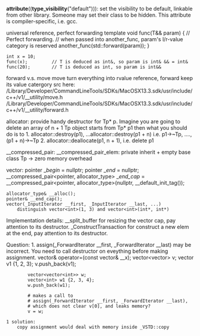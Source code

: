 __attribute__((__type_visibility__("default"))):
    set the visibility to be default, linkable from other library. Someone may
    set their class to be hidden. This attribute is compiler-specific, i.e. gcc.

universal reference, perfect forwarding
    template<typename T> void func(T&& param) {
        // Perfect forwarding.
        // when passed into another_func, param's l/r-value category is reserved
        another_func(std::forward<T>(param)); 
    }

    int x = 10;
    func(x);         // T is deduced as int&, so param is int& && = int&
    func(20);        // T is deduced as int, so param is int&&

forward v.s. move
    move turn everything into rvalue reference, forward keep its value catergory
    src here:
        /Library/Developer/CommandLineTools/SDKs/MacOSX13.3.sdk/usr/include/c++/v1/__utility/move.h
        /Library/Developer/CommandLineTools/SDKs/MacOSX13.3.sdk/usr/include/c++/v1/__utility/forward.h

allocator<Tp>:
    provide handy destructor for Tp* p.
    Imagine you are going to delete an array of n + 1 Tp object starts from Tp* p1
    then what you should do is to 
        1. allocator<Tp>::destroy(p1), ...allocator<Tp>::destroy(p1 + n) 
            i.e. p1->~Tp, ...., (p1 + n)->~Tp
        2. allocator<Tp>::deallocate(p1, n + 1), i.e. delete p1

__compressed_pair:
    __compressed_pair_elem<Tp>: 
        private inherit + empty base class Tp -> zero memory overhead

vector:
    pointer __begin_ = nullptr;
    pointer __end_ = nullptr;
    __compressed_pair<pointer, allocator_type> __end_cap_ =
        __compressed_pair<pointer, allocator_type>(nullptr, __default_init_tag());
    
    allocator_type& __alloc();
    pointer& __end_cap();
    vector(_InputIterator __first, _InputIterator __last, ...)
        distinguish vector<int>(1, 3) and vector<int>(int*, int*)

Implementation details:
    __split_buffer for resizing the vector cap, pay attention to its destructor.
    _ConstructTransaction for construct a new elem at the end, pay attention to 
        its destructor.

Question:
    1. assign(_ForwardIterator __first, _ForwardIterator __last) may be
        incorrect. You need to call destructor on eveything before making assignment.
        vector& operator=(const vector& __x);
            vector<vector<int>> v;
            vector<int> v1 {1, 2, 3};
            v.push_back(v1);

            vector<vector<int>> w;
            vector<int> w1 {2, 3, 4};
            w.push_back(w1);
            
            # makes a call to 
            # assign(_ForwardIterator __first, _ForwardIterator __last), 
            # which does not clear v[0], and leaks memory?
            v = w; 
    
    1 solution:
        copy assignment would deal with memory inside _VSTD::copy
